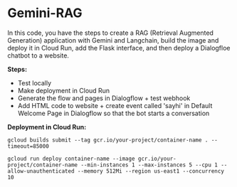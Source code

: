 # Gemini-RAG

In this code, you have the steps to create a RAG (Retrieval Augmented Generation) application with Gemini and Langchain, build the image and deploy it in Cloud Run, add the Flask interface, and then deploy a Dialogfloe chatbot to a website.


<b>Steps:</b>  
* Test locally
* Make deployment in Cloud Run
* Generate the flow and pages in Dialogflow + test webhook
* Add HTML code to website + create event called 'sayhi' in Default Welcome Page in Dialogflow so that the bot starts a conversation

<b>Deployment in Cloud Run:</b>  

```
gcloud builds submit --tag gcr.io/your-project/container-name . --timeout=85000
```

```
gcloud run deploy container-name --image gcr.io/your-project/container-name --min-instances 1 --max-instances 5 --cpu 1 --allow-unauthenticated --memory 512Mi --region us-east1 --concurrency 10
```
